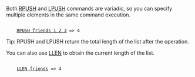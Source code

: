 Both [RPUSH](#help) and [LPUSH](#help) commands are variadic, so you can specify multiple elements in the same command execution.

<pre><code>
    <a href="#run">RPUSH friends 1 2 3</a> => 4
</code></pre>

<span class="tip">
Tip: RPUSH and LPUSH return the total length of the list after the operation.
</span>

You can also use [LLEN](#help) to obtain the current length of the list.

<pre><code>
    <a href="#run">LLEN friends</a> => 4
</code></pre>

